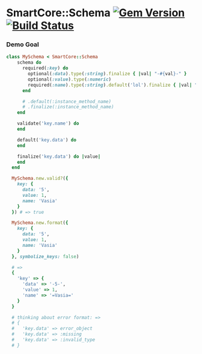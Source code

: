 # SmartCore::Schema [![Gem Version](https://badge.fury.io/rb/smart_schema.svg)](https://badge.fury.io/rb/smart_schema) [![Build Status](https://travis-ci.org/smart-rb/smart_schema.svg?branch=master)](https://travis-ci.org/smart-rb/smart_schema)

### Demo Goal

```ruby
class MySchema < SmartCore::Schema
    schema do
      required(:key) do
        optional(:data).type(:string).finalize { |val| "-#{val}-" }
        optional(:value).type(:numeric)
        required(:name).type(:string).default('lol').finalize { |val| "=#{val}=" }
      end

      # .default(:instance_method_name)
      # .finalize(:instance_method_name)
    end

    validate('key.name') do
    end

    default('key.data') do
    end

    finalize('key.data') do |value|
    end
  end

  MySchema.new.valid?({
    key: {
      data: '5',
      value: 1,
      name: 'Vasia'
    }
  }) # => true

  MySchema.new.format({
    key: {
      data: '5',
      value: 1,
      name: 'Vasia'
    }
  }, symbolize_keys: false)

  # =>
  {
    'key' => {
      'data' => '-5-',
      'value' => 1,
      'name' => '=Vasia='
    }
  }

  # thinking about error format: =>
  # {
  #   'key.data' => error_object
  #   'key.data' => :missing
  #   'key.data' => :invalid_type
  # }
```
